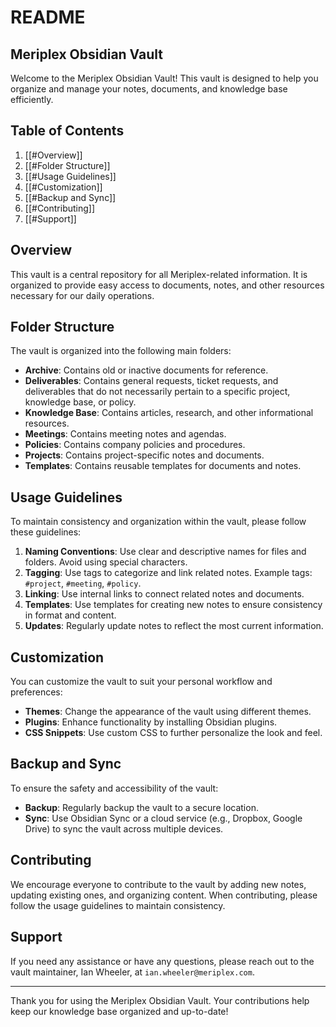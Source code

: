 # README

## Meriplex Obsidian Vault

Welcome to the Meriplex Obsidian Vault! This vault is designed to help you organize and manage your notes, documents, and knowledge base efficiently.

## Table of Contents

1. [[#Overview]]
2. [[#Folder Structure]]
3. [[#Usage Guidelines]]
4. [[#Customization]]
5. [[#Backup and Sync]]
6. [[#Contributing]]
7. [[#Support]]

## Overview

This vault is a central repository for all Meriplex-related information. It is organized to provide easy access to documents, notes, and other resources necessary for our daily operations.

## Folder Structure

The vault is organized into the following main folders:

- **Archive**: Contains old or inactive documents for reference.
- **Deliverables**: Contains general requests, ticket requests, and deliverables that do not necessarily pertain to a specific project, knowledge base, or policy.
- **Knowledge Base**: Contains articles, research, and other informational resources.
- **Meetings**: Contains meeting notes and agendas.
- **Policies**: Contains company policies and procedures.
- **Projects**: Contains project-specific notes and documents.
- **Templates**: Contains reusable templates for documents and notes.

## Usage Guidelines

To maintain consistency and organization within the vault, please follow these guidelines:

1. **Naming Conventions**: Use clear and descriptive names for files and folders. Avoid using special characters.
2. **Tagging**: Use tags to categorize and link related notes. Example tags: `#project`, `#meeting`, `#policy`.
3. **Linking**: Use internal links to connect related notes and documents.
4. **Templates**: Use templates for creating new notes to ensure consistency in format and content.
5. **Updates**: Regularly update notes to reflect the most current information.

## Customization

You can customize the vault to suit your personal workflow and preferences:

- **Themes**: Change the appearance of the vault using different themes.
- **Plugins**: Enhance functionality by installing Obsidian plugins.
- **CSS Snippets**: Use custom CSS to further personalize the look and feel.

## Backup and Sync

To ensure the safety and accessibility of the vault:

- **Backup**: Regularly backup the vault to a secure location.
- **Sync**: Use Obsidian Sync or a cloud service (e.g., Dropbox, Google Drive) to sync the vault across multiple devices.

## Contributing

We encourage everyone to contribute to the vault by adding new notes, updating existing ones, and organizing content. When contributing, please follow the usage guidelines to maintain consistency.

## Support

If you need any assistance or have any questions, please reach out to the vault maintainer, Ian Wheeler, at `ian.wheeler@meriplex.com`.

---

Thank you for using the Meriplex Obsidian Vault. Your contributions help keep our knowledge base organized and up-to-date!